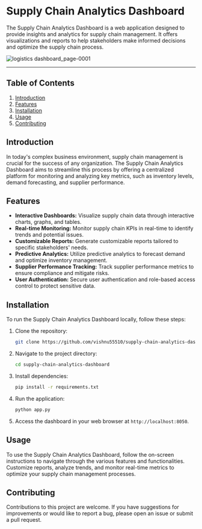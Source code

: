 # Supply Chain Analytics Dashboard

The Supply Chain Analytics Dashboard is a web application designed to provide insights and analytics for supply chain management. It offers visualizations and reports to help stakeholders make informed decisions and optimize the supply chain process.

![logistics dashboard_page-0001](https://github.com/vishnu55510/Supply-Chain-Analytics-Dashboard/assets/162179720/9d3d2d1c-cfdc-481d-be00-8296c46ddc28)


---



## Table of Contents
1. [Introduction](#introduction)
2. [Features](#features)
3. [Installation](#installation)
4. [Usage](#usage)
5. [Contributing](#contributing)

## Introduction
In today's complex business environment, supply chain management is crucial for the success of any organization. The Supply Chain Analytics Dashboard aims to streamline this process by offering a centralized platform for monitoring and analyzing key metrics, such as inventory levels, demand forecasting, and supplier performance.

## Features
- **Interactive Dashboards:** Visualize supply chain data through interactive charts, graphs, and tables.
- **Real-time Monitoring:** Monitor supply chain KPIs in real-time to identify trends and potential issues.
- **Customizable Reports:** Generate customizable reports tailored to specific stakeholders' needs.
- **Predictive Analytics:** Utilize predictive analytics to forecast demand and optimize inventory management.
- **Supplier Performance Tracking:** Track supplier performance metrics to ensure compliance and mitigate risks.
- **User Authentication:** Secure user authentication and role-based access control to protect sensitive data.

## Installation
To run the Supply Chain Analytics Dashboard locally, follow these steps:

1. Clone the repository:
   ```bash
   git clone https://github.com/vishnu55510/supply-chain-analytics-dashboard.git
   ```
2. Navigate to the project directory:
   ```bash
   cd supply-chain-analytics-dashboard
   ```
3. Install dependencies:
   ```bash
   pip install -r requirements.txt
   ```
4. Run the application:
   ```bash
   python app.py
   ```
5. Access the dashboard in your web browser at `http://localhost:8050`.

## Usage
To use the Supply Chain Analytics Dashboard, follow the on-screen instructions to navigate through the various features and functionalities. Customize reports, analyze trends, and monitor real-time metrics to optimize your supply chain management processes.

## Contributing
Contributions to this project are welcome. If you have suggestions for improvements or would like to report a bug, please open an issue or submit a pull request.

